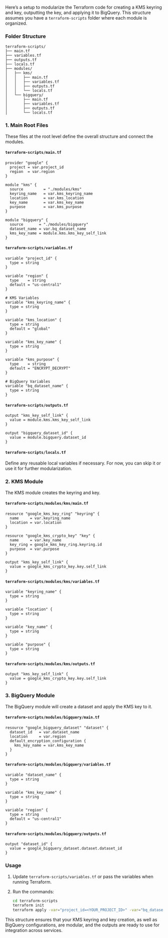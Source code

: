 Here’s a setup to modularize the Terraform code for creating a KMS keyring and key, outputting the key, and applying it to BigQuery. This structure assumes you have a `terraform-scripts` folder where each module is organized.

### Folder Structure

```
terraform-scripts/
├── main.tf
├── variables.tf
├── outputs.tf
├── locals.tf
├── modules/
│   ├── kms/
│   │   ├── main.tf
│   │   ├── variables.tf
│   │   ├── outputs.tf
│   │   └── locals.tf
│   └── bigquery/
│       ├── main.tf
│       ├── variables.tf
│       ├── outputs.tf
│       └── locals.tf
```

### 1. **Main Root Files**

These files at the root level define the overall structure and connect the modules.

#### `terraform-scripts/main.tf`

```hcl
provider "google" {
  project = var.project_id
  region  = var.region
}

module "kms" {
  source         = "./modules/kms"
  keyring_name   = var.kms_keyring_name
  location       = var.kms_location
  key_name       = var.kms_key_name
  purpose        = var.kms_purpose
}

module "bigquery" {
  source       = "./modules/bigquery"
  dataset_name = var.bq_dataset_name
  kms_key_name = module.kms.kms_key_self_link
}
```

#### `terraform-scripts/variables.tf`

```hcl
variable "project_id" {
  type = string
}

variable "region" {
  type    = string
  default = "us-central1"
}

# KMS Variables
variable "kms_keyring_name" {
  type = string
}

variable "kms_location" {
  type = string
  default = "global"
}

variable "kms_key_name" {
  type = string
}

variable "kms_purpose" {
  type    = string
  default = "ENCRYPT_DECRYPT"
}

# BigQuery Variables
variable "bq_dataset_name" {
  type = string
}
```

#### `terraform-scripts/outputs.tf`

```hcl
output "kms_key_self_link" {
  value = module.kms.kms_key_self_link
}

output "bigquery_dataset_id" {
  value = module.bigquery.dataset_id
}
```

#### `terraform-scripts/locals.tf`

Define any reusable local variables if necessary. For now, you can skip it or use it for further modularization.

### 2. **KMS Module**

The KMS module creates the keyring and key.

#### `terraform-scripts/modules/kms/main.tf`

```hcl
resource "google_kms_key_ring" "keyring" {
  name     = var.keyring_name
  location = var.location
}

resource "google_kms_crypto_key" "key" {
  name     = var.key_name
  key_ring = google_kms_key_ring.keyring.id
  purpose  = var.purpose
}

output "kms_key_self_link" {
  value = google_kms_crypto_key.key.self_link
}
```

#### `terraform-scripts/modules/kms/variables.tf`

```hcl
variable "keyring_name" {
  type = string
}

variable "location" {
  type = string
}

variable "key_name" {
  type = string
}

variable "purpose" {
  type = string
}
```

#### `terraform-scripts/modules/kms/outputs.tf`

```hcl
output "kms_key_self_link" {
  value = google_kms_crypto_key.key.self_link
}
```

### 3. **BigQuery Module**

The BigQuery module will create a dataset and apply the KMS key to it.

#### `terraform-scripts/modules/bigquery/main.tf`

```hcl
resource "google_bigquery_dataset" "dataset" {
  dataset_id   = var.dataset_name
  location     = var.region
  default_encryption_configuration {
    kms_key_name = var.kms_key_name
  }
}
```

#### `terraform-scripts/modules/bigquery/variables.tf`

```hcl
variable "dataset_name" {
  type = string
}

variable "kms_key_name" {
  type = string
}

variable "region" {
  type = string
  default = "us-central1"
}
```

#### `terraform-scripts/modules/bigquery/outputs.tf`

```hcl
output "dataset_id" {
  value = google_bigquery_dataset.dataset.dataset_id
}
```

### Usage

1. Update `terraform-scripts/variables.tf` or pass the variables when running Terraform.
2. Run the commands:

   ```bash
   cd terraform-scripts
   terraform init
   terraform apply -var="project_id=<YOUR_PROJECT_ID>" -var="bq_dataset_name=<YOUR_DATASET_NAME>" -var="kms_keyring_name=<YOUR_KEYRING_NAME>" -var="kms_key_name=<YOUR_KEY_NAME>"
   ```

This structure ensures that your KMS keyring and key creation, as well as BigQuery configurations, are modular, and the outputs are ready to use for integration across services.
